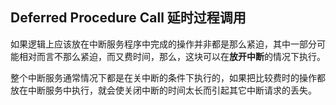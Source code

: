 ## Deferred Procedure Call 延时过程调用

如果逻辑上应该放在中断服务程序中完成的操作并非都是那么紧迫，其中一部分可能相对而言不那么紧迫，而又费时间，那么，这块可以在**放开中断**的情况下执行。

整个中断服务通常情况下都是在关中断的条件下执行的，如果把比较费时的操作都放在中断服务中执行，就会使关闭中断的时间太长而引起其它中断请求的丢失。
